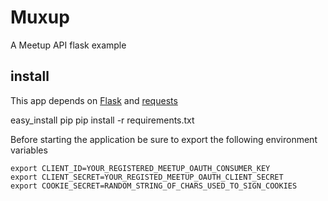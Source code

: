 # Muxup

A Meetup API flask example

## install

This app depends on [Flask][flask] and [requests][requests]

   easy_install pip
   pip install -r requirements.txt

Before starting the application be sure to export the following environment variables

    export CLIENT_ID=YOUR_REGISTERED_MEETUP_OAUTH_CONSUMER_KEY
    export CLIENT_SECRET=YOUR_REGISTED_MEETUP_OAUTH_CLIENT_SECRET
    export COOKIE_SECRET=RANDOM_STRING_OF_CHARS_USED_TO_SIGN_COOKIES


[flask]: http://flask.pocoo.org/
[requests]: http://docs.python-requests.org/en/latest/
